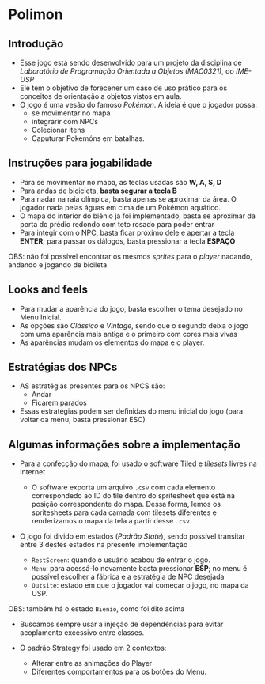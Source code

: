# Polimon

## Introdução

- Esse jogo está sendo desenvolvido para um projeto da disciplina de _Laboratório de Programação Orientada a Objetos (MAC0321)_, do _IME-USP_
- Ele tem o objetivo de forecener um caso de uso prático para os conceitos de orientação a objetos vistos em aula.
- O jogo é uma vesão do famoso _Pokémon_. A ideia é que o jogador possa:
  - se movimentar no mapa
  - integrarir com NPCs
  - Colecionar itens
  - Caputurar Pokemóns em batalhas.

## Instruções para jogabilidade
- Para se movimentar no mapa, as teclas usadas são **W, A, S, D**
- Para andas de bicicleta, **basta segurar a tecla B**
- Para nadar na raia olímpica, basta apenas se aproximar da área. O jogador nada pelas águas em cima de um Pokémon aquático.
- O mapa do interior do biênio já foi implementado, basta se aproximar da porta do prédio redondo com teto rosado para poder entrar
- Para integir com o NPC, basta ficar próximo dele e apertar a tecla **ENTER**; para passar os dálogos, basta pressionar a tecla **ESPAÇO**

OBS: não foi possível encontrar os mesmos _sprites_ para o _player_ nadando, andando e jogando de bicileta

## Looks and feels
- Para mudar a aparência do jogo, basta escolher o tema desejado no Menu Inicial.
- As opções são _Clássico_ e _Vintage_, sendo que o segundo deixa o jogo com uma aparência mais antiga e o primeiro com cores mais vivas
- As aparências mudam os elementos do mapa e o player.

## Estratégias dos NPCs
- AS estratégias presentes para os NPCS são:
  - Andar
  - Ficarem parados
- Essas estratégias podem ser definidas do menu inicial do jogo (para voltar oa menu, basta pressionar ESC)

## Algumas informações sobre a implementação

- Para a confecção do mapa, foi usado o software [Tiled](https://www.mapeditor.org/) e _tilesets_ livres na internet
  - O software exporta um arquivo `.csv` com cada elemento correspondedo ao ID do tile dentro do spritesheet que está na posição correspondente do mapa. Dessa forma, lemos os spritesheets para cada camada com tilesets diferentes e renderizamos o mapa da tela a partir desse `.csv`.

- O jogo foi divido em estados (_Padrão State_), sendo possível transitar entre 3 destes estados na presente implementação
  - `RestScreen`: quando o usuário acabou de entrar o jogo.
  - `Menu`: para acessá-lo novamente basta pressionar **ESP**; no menu é possível escolher a fábrica e a estratégia de NPC desejada
  - `Outsite`: estado em que o jogador vai começar o jogo, no mapa da USP.

OBS: também há o estado `Bienio`, como foi dito acima

- Buscamos sempre usar a injeção de dependências para evitar acoplamento excessivo entre classes.

- O padrão Strategy foi usado em 2 contextos:
  - Alterar entre as animações do Player
  - Diferentes comportamentos para os botões do Menu.